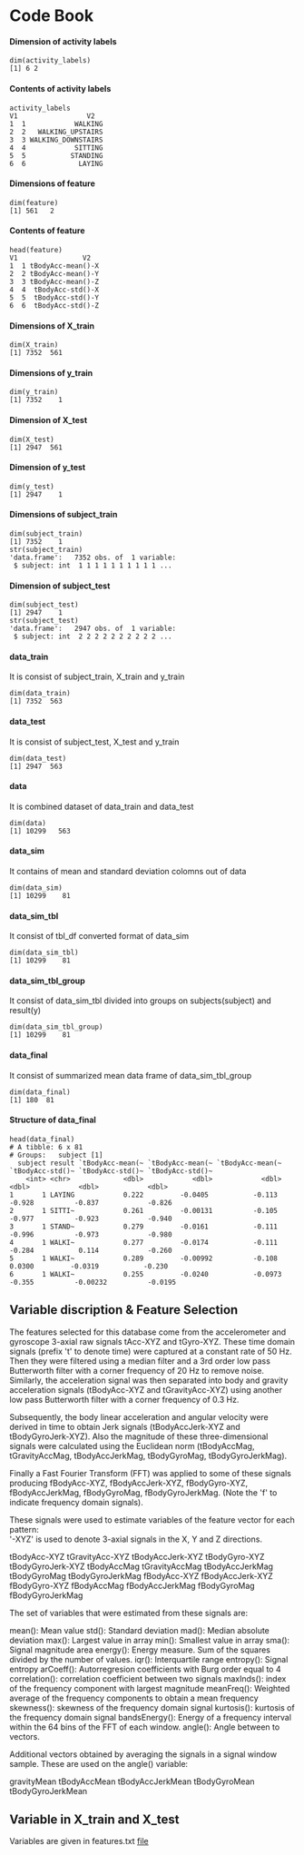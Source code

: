 # Code Book 

#### Dimension of activity labels
```{r}
dim(activity_labels)
[1] 6 2
```
#### Contents of activity labels
```{r}
activity_labels
V1                 V2
1  1            WALKING
2  2   WALKING_UPSTAIRS
3  3 WALKING_DOWNSTAIRS
4  4            SITTING
5  5           STANDING
6  6             LAYING
```
#### Dimensions of feature
```{r}
dim(feature)
[1] 561   2
```
#### Contents of feature
```{r}
head(feature)
V1                V2
1  1 tBodyAcc-mean()-X
2  2 tBodyAcc-mean()-Y
3  3 tBodyAcc-mean()-Z
4  4  tBodyAcc-std()-X
5  5  tBodyAcc-std()-Y
6  6  tBodyAcc-std()-Z
```
#### Dimensions of X_train
```{r}
dim(X_train)
[1] 7352  561
```
#### Dimensions of y_train
```{r}
dim(y_train)
[1] 7352    1
```
#### Dimension of X_test
```{r}
dim(X_test)
[1] 2947  561
```
#### Dimension of y_test
```{r}
dim(y_test)
[1] 2947    1
```
#### Dimensions of subject_train
```{r}
dim(subject_train)
[1] 7352    1
str(subject_train)
'data.frame':	7352 obs. of  1 variable:
 $ subject: int  1 1 1 1 1 1 1 1 1 1 ...
```
#### Dimension of subject_test
```{r}
dim(subject_test)
[1] 2947    1
str(subject_test)
'data.frame':	2947 obs. of  1 variable:
 $ subject: int  2 2 2 2 2 2 2 2 2 2 ...
```
#### data_train
It is consist of subject_train, X_train and y_train
```{r}
dim(data_train)
[1] 7352  563
```

#### data_test
It is consist of subject_test, X_test and y_train
```{r}
dim(data_test)
[1] 2947  563
```
#### data
It is combined dataset of data_train and data_test
```{r}
dim(data)
[1] 10299   563
```

#### data_sim
It contains of mean and standard deviation colomns out of data
```{r}
dim(data_sim)
[1] 10299    81
```

#### data_sim_tbl
It consist of tbl_df converted format of data_sim
```{r}
dim(data_sim_tbl)
[1] 10299    81
```

#### data_sim_tbl_group
It consist of data_sim_tbl divided into groups on subjects(subject) and result(y)
```{r}
dim(data_sim_tbl_group)
[1] 10299    81
```

#### data_final
It consist of summarized mean data frame of data_sim_tbl_group
```{r}
dim(data_final)
[1] 180  81
```
#### Structure of data_final
```{r}
head(data_final)
# A tibble: 6 x 81
# Groups:   subject [1]
  subject result `tBodyAcc-mean(~ `tBodyAcc-mean(~ `tBodyAcc-mean(~ `tBodyAcc-std()~ `tBodyAcc-std()~ `tBodyAcc-std()~
    <int> <chr>             <dbl>            <dbl>            <dbl>            <dbl>            <dbl>            <dbl>
1       1 LAYING            0.222         -0.0405           -0.113           -0.928          -0.837            -0.826 
2       1 SITTI~            0.261         -0.00131          -0.105           -0.977          -0.923            -0.940 
3       1 STAND~            0.279         -0.0161           -0.111           -0.996          -0.973            -0.980 
4       1 WALKI~            0.277         -0.0174           -0.111           -0.284           0.114            -0.260 
5       1 WALKI~            0.289         -0.00992          -0.108            0.0300         -0.0319           -0.230 
6       1 WALKI~            0.255         -0.0240           -0.0973          -0.355          -0.00232          -0.0195
```
## Variable discription & Feature Selection

The features selected for this database come from the accelerometer and gyroscope 3-axial raw signals tAcc-XYZ and tGyro-XYZ. These time domain signals (prefix 't' to denote time) were captured at a constant rate of 50 Hz. Then they were filtered using a median filter and a 3rd order low pass Butterworth filter with a corner frequency of 20 Hz to remove noise. Similarly, the acceleration signal was then separated into body and gravity acceleration signals (tBodyAcc-XYZ and tGravityAcc-XYZ) using another low pass Butterworth filter with a corner frequency of 0.3 Hz. 

Subsequently, the body linear acceleration and angular velocity were derived in time to obtain Jerk signals (tBodyAccJerk-XYZ and tBodyGyroJerk-XYZ). Also the magnitude of these three-dimensional signals were calculated using the Euclidean norm (tBodyAccMag, tGravityAccMag, tBodyAccJerkMag, tBodyGyroMag, tBodyGyroJerkMag). 

Finally a Fast Fourier Transform (FFT) was applied to some of these signals producing fBodyAcc-XYZ, fBodyAccJerk-XYZ, fBodyGyro-XYZ, fBodyAccJerkMag, fBodyGyroMag, fBodyGyroJerkMag. (Note the 'f' to indicate frequency domain signals). 

These signals were used to estimate variables of the feature vector for each pattern:  
'-XYZ' is used to denote 3-axial signals in the X, Y and Z directions.

tBodyAcc-XYZ
tGravityAcc-XYZ
tBodyAccJerk-XYZ
tBodyGyro-XYZ
tBodyGyroJerk-XYZ
tBodyAccMag
tGravityAccMag
tBodyAccJerkMag
tBodyGyroMag
tBodyGyroJerkMag
fBodyAcc-XYZ
fBodyAccJerk-XYZ
fBodyGyro-XYZ
fBodyAccMag
fBodyAccJerkMag
fBodyGyroMag
fBodyGyroJerkMag

The set of variables that were estimated from these signals are: 

mean(): Mean value
std(): Standard deviation
mad(): Median absolute deviation 
max(): Largest value in array
min(): Smallest value in array
sma(): Signal magnitude area
energy(): Energy measure. Sum of the squares divided by the number of values. 
iqr(): Interquartile range 
entropy(): Signal entropy
arCoeff(): Autorregresion coefficients with Burg order equal to 4
correlation(): correlation coefficient between two signals
maxInds(): index of the frequency component with largest magnitude
meanFreq(): Weighted average of the frequency components to obtain a mean frequency
skewness(): skewness of the frequency domain signal 
kurtosis(): kurtosis of the frequency domain signal 
bandsEnergy(): Energy of a frequency interval within the 64 bins of the FFT of each window.
angle(): Angle between to vectors.

Additional vectors obtained by averaging the signals in a signal window sample. These are used on the angle() variable:

gravityMean
tBodyAccMean
tBodyAccJerkMean
tBodyGyroMean
tBodyGyroJerkMean

## Variable in X_train and X_test
  Variables are given in features.txt [file](https://github.com/sachinabhimay/tidydata/blob/master/features.txt)
















